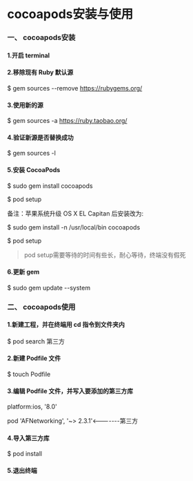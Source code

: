 # cocoapods安装与使用
### 一、 cocoapods安装

#### 1.开启 terminal
#### 2.移除现有 Ruby 默认源
$ gem sources --remove https://rubygems.org/

#### 3.使用新的源
$ gem sources -a https://ruby.taobao.org/

#### 4.验证新源是否替换成功
$ gem sources -l

#### 5.安装 CocoaPods
$ sudo gem install cocoapods

$ pod setup

备注：苹果系统升级 OS X EL Capitan 后安装改为:

$ sudo gem install -n /usr/local/bin cocoapods

$ pod setup

> pod setup需要等待的时间有些长，耐心等待，终端没有假死

#### 6.更新 gem
$ sudo gem update --system

### 二、 cocoapods使用

#### 1.新建工程，并在终端用 cd 指令到文件夹内
$ pod search 第三方

#### 2.新建 Podfile 文件
$ touch Podfile

#### 3.编辑 Podfile 文件，并写入要添加的第三方库
platform:ios, '8.0'

pod 'AFNetworking', '~> 2.3.1'<-------第三方

#### 4.导入第三方库
$ pod install

#### 5.退出终端

